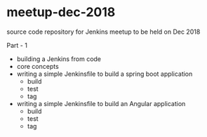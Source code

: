 # meetup-dec-2018
source code repository for Jenkins meetup to be held on Dec 2018

Part - 1

* building a Jenkins from code
* core concepts
* writing a simple Jenkinsfile to build a spring boot application
  * build
  * test
  * tag
* writing a simple Jenkinsfile to build an Angular application
  * build
  * test
  * tag
